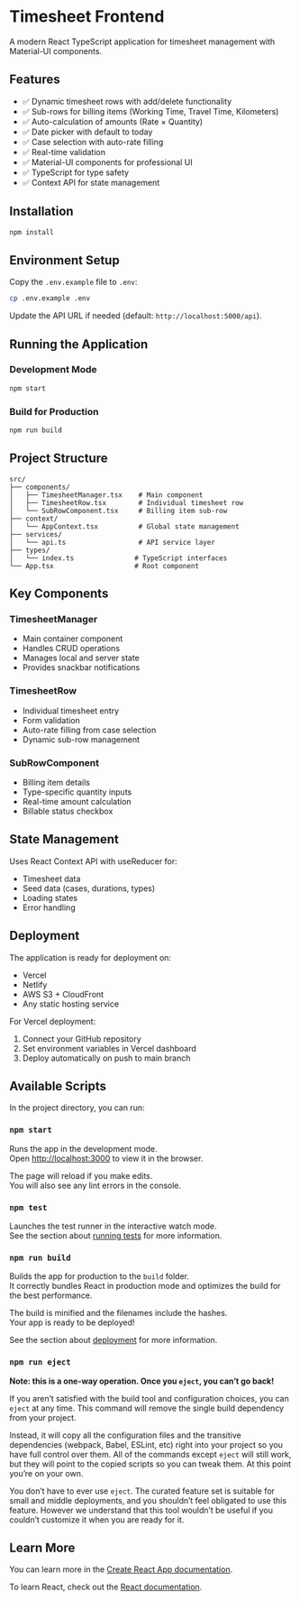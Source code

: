 # Timesheet Frontend

A modern React TypeScript application for timesheet management with Material-UI components.

## Features

- ✅ Dynamic timesheet rows with add/delete functionality
- ✅ Sub-rows for billing items (Working Time, Travel Time, Kilometers)
- ✅ Auto-calculation of amounts (Rate × Quantity)
- ✅ Date picker with default to today
- ✅ Case selection with auto-rate filling
- ✅ Real-time validation
- ✅ Material-UI components for professional UI
- ✅ TypeScript for type safety
- ✅ Context API for state management

## Installation

```bash
npm install
```

## Environment Setup

Copy the `.env.example` file to `.env`:

```bash
cp .env.example .env
```

Update the API URL if needed (default: `http://localhost:5000/api`).

## Running the Application

### Development Mode
```bash
npm start
```

### Build for Production
```bash
npm run build
```

## Project Structure

```
src/
├── components/
│   ├── TimesheetManager.tsx    # Main component
│   ├── TimesheetRow.tsx        # Individual timesheet row
│   └── SubRowComponent.tsx     # Billing item sub-row
├── context/
│   └── AppContext.tsx          # Global state management
├── services/
│   └── api.ts                  # API service layer
├── types/
│   └── index.ts               # TypeScript interfaces
└── App.tsx                    # Root component
```

## Key Components

### TimesheetManager
- Main container component
- Handles CRUD operations
- Manages local and server state
- Provides snackbar notifications

### TimesheetRow
- Individual timesheet entry
- Form validation
- Auto-rate filling from case selection
- Dynamic sub-row management

### SubRowComponent
- Billing item details
- Type-specific quantity inputs
- Real-time amount calculation
- Billable status checkbox

## State Management

Uses React Context API with useReducer for:
- Timesheet data
- Seed data (cases, durations, types)
- Loading states
- Error handling

## Deployment

The application is ready for deployment on:
- Vercel
- Netlify
- AWS S3 + CloudFront
- Any static hosting service

For Vercel deployment:
1. Connect your GitHub repository
2. Set environment variables in Vercel dashboard
3. Deploy automatically on push to main branch

## Available Scripts

In the project directory, you can run:

### `npm start`

Runs the app in the development mode.\
Open [http://localhost:3000](http://localhost:3000) to view it in the browser.

The page will reload if you make edits.\
You will also see any lint errors in the console.

### `npm test`

Launches the test runner in the interactive watch mode.\
See the section about [running tests](https://facebook.github.io/create-react-app/docs/running-tests) for more information.

### `npm run build`

Builds the app for production to the `build` folder.\
It correctly bundles React in production mode and optimizes the build for the best performance.

The build is minified and the filenames include the hashes.\
Your app is ready to be deployed!

See the section about [deployment](https://facebook.github.io/create-react-app/docs/deployment) for more information.

### `npm run eject`

**Note: this is a one-way operation. Once you `eject`, you can’t go back!**

If you aren’t satisfied with the build tool and configuration choices, you can `eject` at any time. This command will remove the single build dependency from your project.

Instead, it will copy all the configuration files and the transitive dependencies (webpack, Babel, ESLint, etc) right into your project so you have full control over them. All of the commands except `eject` will still work, but they will point to the copied scripts so you can tweak them. At this point you’re on your own.

You don’t have to ever use `eject`. The curated feature set is suitable for small and middle deployments, and you shouldn’t feel obligated to use this feature. However we understand that this tool wouldn’t be useful if you couldn’t customize it when you are ready for it.

## Learn More

You can learn more in the [Create React App documentation](https://facebook.github.io/create-react-app/docs/getting-started).

To learn React, check out the [React documentation](https://reactjs.org/).
